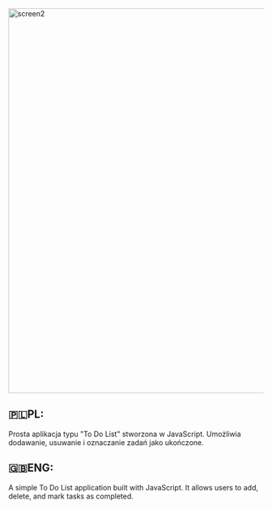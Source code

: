 <img width="1027" height="761" alt="screen2" src="https://github.com/user-attachments/assets/15b665c5-1f99-4b83-a646-3da03b02bcad" />


## 🇵🇱PL:
Prosta aplikacja typu "To Do List" stworzona w JavaScript. Umożliwia dodawanie, usuwanie i oznaczanie zadań jako ukończone.

## 🇬🇧ENG:
A simple To Do List application built with JavaScript. It allows users to add, delete, and mark tasks as completed.
